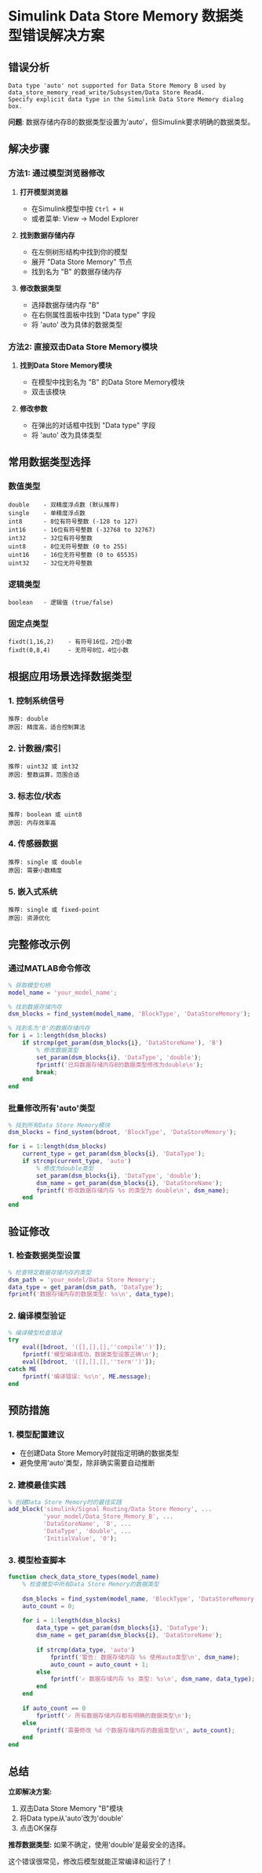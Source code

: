 # Simulink Data Store Memory 数据类型错误解决方案

## 错误分析

```
Data type 'auto' not supported for Data Store Memory B used by 
data_store_memory_read_write/Subsystem/Data Store Read4. 
Specify explicit data type in the Simulink Data Store Memory dialog box.
```

**问题**: 数据存储内存B的数据类型设置为'auto'，但Simulink要求明确的数据类型。

## 解决步骤

### 方法1: 通过模型浏览器修改

1. **打开模型浏览器**
   - 在Simulink模型中按 `Ctrl + H`
   - 或者菜单: View → Model Explorer

2. **找到数据存储内存**
   - 在左侧树形结构中找到你的模型
   - 展开 "Data Store Memory" 节点
   - 找到名为 "B" 的数据存储内存

3. **修改数据类型**
   - 选择数据存储内存 "B"
   - 在右侧属性面板中找到 "Data type" 字段
   - 将 'auto' 改为具体的数据类型

### 方法2: 直接双击Data Store Memory模块

1. **找到Data Store Memory模块**
   - 在模型中找到名为 "B" 的Data Store Memory模块
   - 双击该模块

2. **修改参数**
   - 在弹出的对话框中找到 "Data type" 字段
   - 将 'auto' 改为具体类型

## 常用数据类型选择

### 数值类型
```
double    - 双精度浮点数 (默认推荐)
single    - 单精度浮点数
int8      - 8位有符号整数 (-128 to 127)
int16     - 16位有符号整数 (-32768 to 32767)
int32     - 32位有符号整数
uint8     - 8位无符号整数 (0 to 255)
uint16    - 16位无符号整数 (0 to 65535)
uint32    - 32位无符号整数
```

### 逻辑类型
```
boolean   - 逻辑值 (true/false)
```

### 固定点类型
```
fixdt(1,16,2)    - 有符号16位，2位小数
fixdt(0,8,4)     - 无符号8位，4位小数
```

## 根据应用场景选择数据类型

### 1. 控制系统信号
```
推荐: double
原因: 精度高，适合控制算法
```

### 2. 计数器/索引
```
推荐: uint32 或 int32
原因: 整数运算，范围合适
```

### 3. 标志位/状态
```
推荐: boolean 或 uint8
原因: 内存效率高
```

### 4. 传感器数据
```
推荐: single 或 double
原因: 需要小数精度
```

### 5. 嵌入式系统
```
推荐: single 或 fixed-point
原因: 资源优化
```

## 完整修改示例

### 通过MATLAB命令修改
```matlab
% 获取模型句柄
model_name = 'your_model_name';

% 找到数据存储内存
dsm_blocks = find_system(model_name, 'BlockType', 'DataStoreMemory');

% 找到名为'B'的数据存储内存
for i = 1:length(dsm_blocks)
    if strcmp(get_param(dsm_blocks{i}, 'DataStoreName'), 'B')
        % 修改数据类型
        set_param(dsm_blocks{i}, 'DataType', 'double');
        fprintf('已将数据存储内存B的数据类型修改为double\n');
        break;
    end
end
```

### 批量修改所有'auto'类型
```matlab
% 找到所有Data Store Memory模块
dsm_blocks = find_system(bdroot, 'BlockType', 'DataStoreMemory');

for i = 1:length(dsm_blocks)
    current_type = get_param(dsm_blocks{i}, 'DataType');
    if strcmp(current_type, 'auto')
        % 修改为double类型
        set_param(dsm_blocks{i}, 'DataType', 'double');
        dsm_name = get_param(dsm_blocks{i}, 'DataStoreName');
        fprintf('修改数据存储内存 %s 的类型为 double\n', dsm_name);
    end
end
```

## 验证修改

### 1. 检查数据类型设置
```matlab
% 检查特定数据存储内存的类型
dsm_path = 'your_model/Data Store Memory';
data_type = get_param(dsm_path, 'DataType');
fprintf('数据存储内存的数据类型: %s\n', data_type);
```

### 2. 编译模型验证
```matlab
% 编译模型检查错误
try
    eval([bdroot, '([],[],[],''compile'')']);
    fprintf('模型编译成功，数据类型设置正确\n');
    eval([bdroot, '([],[],[],''term'')']);
catch ME
    fprintf('编译错误: %s\n', ME.message);
end
```

## 预防措施

### 1. 模型配置建议
- 在创建Data Store Memory时就指定明确的数据类型
- 避免使用'auto'类型，除非确实需要自动推断

### 2. 建模最佳实践
```matlab
% 创建Data Store Memory时的最佳实践
add_block('simulink/Signal Routing/Data Store Memory', ...
          'your_model/Data_Store_Memory_B', ...
          'DataStoreName', 'B', ...
          'DataType', 'double', ...
          'InitialValue', '0');
```

### 3. 模型检查脚本
```matlab
function check_data_store_types(model_name)
    % 检查模型中所有Data Store Memory的数据类型
    
    dsm_blocks = find_system(model_name, 'BlockType', 'DataStoreMemory');
    auto_count = 0;
    
    for i = 1:length(dsm_blocks)
        data_type = get_param(dsm_blocks{i}, 'DataType');
        dsm_name = get_param(dsm_blocks{i}, 'DataStoreName');
        
        if strcmp(data_type, 'auto')
            fprintf('警告: 数据存储内存 %s 使用auto类型\n', dsm_name);
            auto_count = auto_count + 1;
        else
            fprintf('✓ 数据存储内存 %s 类型: %s\n', dsm_name, data_type);
        end
    end
    
    if auto_count == 0
        fprintf('✓ 所有数据存储内存都有明确的数据类型\n');
    else
        fprintf('需要修改 %d 个数据存储内存的数据类型\n', auto_count);
    end
end
```

## 总结

**立即解决方案:**
1. 双击Data Store Memory "B"模块
2. 将Data type从'auto'改为'double'
3. 点击OK保存

**推荐数据类型:** 如果不确定，使用'double'是最安全的选择。

这个错误很常见，修改后模型就能正常编译和运行了！
